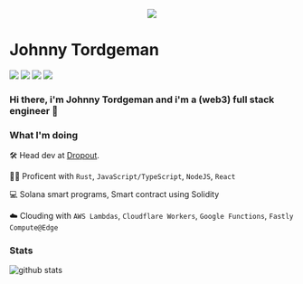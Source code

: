 <p align="center">
  <img src="https://media.giphy.com/media/xULW8DIleKy1iKLZrq/giphy.gif">
</p>

# Johnny Tordgeman 

[![](https://img.shields.io/badge/LinkedIn-jtordgeman-blue)](https://www.linkedin.com/in/jtordgeman/)
[![](https://img.shields.io/badge/Twitter-%40FullStackJ-red)](https://twitter.com/FullStackJ)
[![](https://img.shields.io/badge/dev.to-pxjohnny-orange)](https://dev.to/pxjohnny)
[![](https://img.shields.io/badge/Medium-%40fsjohnny-brightgreen)](https://medium.com/@fsjohnny)

### Hi there, i'm Johnny Tordgeman and i'm a (web3) full stack engineer  👋

### What I'm doing

🛠️ Head dev at [Dropout](https://dropoutnft.io/). <p/>

👨‍💻 Proficent with `Rust`, `JavaScript/TypeScript`, `NodeJS`, `React`<p/>

💻 Solana smart programs, Smart contract using Solidity

☁️ Clouding with `AWS Lambdas`, `Cloudflare Workers`, `Google Functions`, `Fastly Compute@Edge`<p/>

### Stats

![github stats](https://github-readme-stats.vercel.app/api?username=jtordgeman&show_icons=true)
